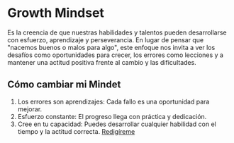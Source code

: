 # Growth Mindset
Es la creencia de que nuestras habilidades y talentos pueden desarrollarse con esfuerzo, aprendizaje y perseverancia. En lugar de pensar que "nacemos buenos o malos para algo", este enfoque nos invita a ver los desafíos como oportunidades para crecer, los errores como lecciones y a mantener una actitud positiva frente al cambio y las dificultades.

## Cómo cambiar mi Mindet
1. Los errores son aprendizajes: Cada fallo es una oportunidad para mejorar.
2. Esfuerzo constante: El progreso llega con práctica y dedicación.
3. Cree en tu capacidad: Puedes desarrollar cualquier habilidad con el tiempo y la actitud correcta.
[Redigíreme](https://www.ejemplo.com) 
